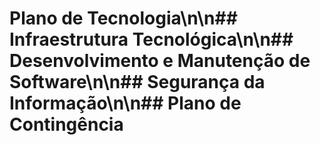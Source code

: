 # Plano de Tecnologia\n\n## Infraestrutura Tecnológica\n\n## Desenvolvimento e Manutenção de Software\n\n## Segurança da Informação\n\n## Plano de Contingência
